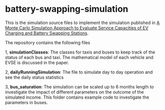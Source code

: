 # battery-swapping-simulation

This is the simulation source files to implement the simulation published in [A Monte Carlo Simulation Approach to Evaluate Service Capacities of EV Charging and Battery Swapping Stations](https://ieeexplore.ieee.org/document/8265183/). 

The repository contains the following files

1, **simulationClasses**: The classes for taxis and buses to keep track of the status of each bus and taxi. The mathematical model of each vehicle and EVSE is discussed in the paper.

2, **dailyRunningSimulation**: The file to simulate day to day operation and see the daily status statistics

3, **bus_saturation**: The simulation can be scaled up to 6 months length to investigate the impact of different parameters on the outcome of the simulated income. This folder contains example code to investigate the parameters in buses.